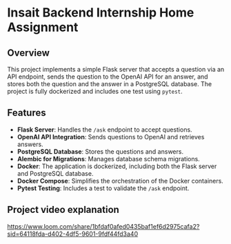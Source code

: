# Insait Backend Internship Home Assignment

## Overview
This project implements a simple Flask server that accepts a question via an API endpoint, sends the question to the OpenAI API for an answer, and stores both the question and the answer in a PostgreSQL database. The project is fully dockerized and includes one test using `pytest`.

## Features
- **Flask Server**: Handles the `/ask` endpoint to accept questions.
- **OpenAI API Integration**: Sends questions to OpenAI and retrieves answers.
- **PostgreSQL Database**: Stores the questions and answers.
- **Alembic for Migrations**: Manages database schema migrations.
- **Docker**: The application is dockerized, including both the Flask server and PostgreSQL database.
- **Docker Compose**: Simplifies the orchestration of the Docker containers.
- **Pytest Testing**: Includes a test to validate the `/ask` endpoint.


## Project video explanation
https://www.loom.com/share/1bfdaf0afed0435baf1ef6d2975cafa2?sid=64118fda-d402-4df5-9601-9fdf44fd3a40

